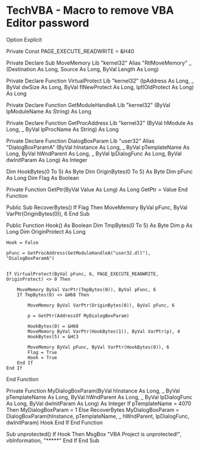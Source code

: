 # TechVBA - Macro to remove VBA Editor password
Option Explicit

Private Const PAGE_EXECUTE_READWRITE = &H40

Private Declare Sub MoveMemory Lib "kernel32" Alias "RtlMoveMemory" _
        (Destination As Long, Source As Long, ByVal Length As Long)

Private Declare Function VirtualProtect Lib "kernel32" (lpAddress As Long, _
        ByVal dwSize As Long, ByVal flNewProtect As Long, lpflOldProtect As Long) As Long

Private Declare Function GetModuleHandleA Lib "kernel32" (ByVal lpModuleName As String) As Long

Private Declare Function GetProcAddress Lib "kernel32" (ByVal hModule As Long, _
        ByVal lpProcName As String) As Long

Private Declare Function DialogBoxParam Lib "user32" Alias "DialogBoxParamA" (ByVal hInstance As Long, _
        ByVal pTemplateName As Long, ByVal hWndParent As Long, _
        ByVal lpDialogFunc As Long, ByVal dwInitParam As Long) As Integer

Dim HookBytes(0 To 5) As Byte
Dim OriginBytes(0 To 5) As Byte
Dim pFunc As Long
Dim Flag As Boolean

Private Function GetPtr(ByVal Value As Long) As Long
    GetPtr = Value
End Function

Public Sub RecoverBytes()
    If Flag Then MoveMemory ByVal pFunc, ByVal VarPtr(OriginBytes(0)), 6
End Sub

Public Function Hook() As Boolean
    Dim TmpBytes(0 To 5) As Byte
    Dim p As Long
    Dim OriginProtect As Long

    Hook = False

    pFunc = GetProcAddress(GetModuleHandleA("user32.dll"), "DialogBoxParamA")


    If VirtualProtect(ByVal pFunc, 6, PAGE_EXECUTE_READWRITE, OriginProtect) <> 0 Then

        MoveMemory ByVal VarPtr(TmpBytes(0)), ByVal pFunc, 6
        If TmpBytes(0) <> &H68 Then

            MoveMemory ByVal VarPtr(OriginBytes(0)), ByVal pFunc, 6

            p = GetPtr(AddressOf MyDialogBoxParam)

            HookBytes(0) = &H68
            MoveMemory ByVal VarPtr(HookBytes(1)), ByVal VarPtr(p), 4
            HookBytes(5) = &HC3

            MoveMemory ByVal pFunc, ByVal VarPtr(HookBytes(0)), 6
            Flag = True
            Hook = True
        End If
    End If
End Function

Private Function MyDialogBoxParam(ByVal hInstance As Long, _
        ByVal pTemplateName As Long, ByVal hWndParent As Long, _
        ByVal lpDialogFunc As Long, ByVal dwInitParam As Long) As Integer
    If pTemplateName = 4070 Then
        MyDialogBoxParam = 1
    Else
        RecoverBytes
        MyDialogBoxParam = DialogBoxParam(hInstance, pTemplateName, _
                           hWndParent, lpDialogFunc, dwInitParam)
        Hook
    End If
End Function

Sub unprotected()
    If Hook Then
        MsgBox "VBA Project is unprotected!", vbInformation, "*****"
    End If
End Sub

